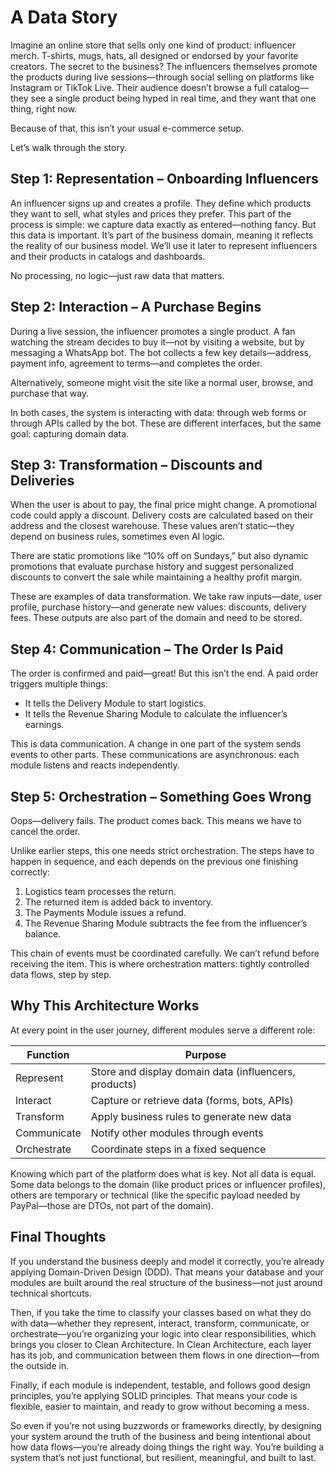 # A Data Story

Imagine an online store that sells only one kind of product: influencer merch. T-shirts, mugs, hats, all designed or endorsed by your favorite creators. The secret to the business? The influencers themselves promote the products during live sessions—through social selling on platforms like Instagram or TikTok Live. Their audience doesn’t browse a full catalog—they see a single product being hyped in real time, and they want that one thing, right now.

Because of that, this isn’t your usual e-commerce setup.

Let’s walk through the story.

## Step 1: Representation – Onboarding Influencers
An influencer signs up and creates a profile. They define which products they want to sell, what styles and prices they prefer. This part of the process is simple: we capture data exactly as entered—nothing fancy. But this data is important. It’s part of the business domain, meaning it reflects the reality of our business model. We’ll use it later to represent influencers and their products in catalogs and dashboards.

No processing, no logic—just raw data that matters.

## Step 2: Interaction – A Purchase Begins
During a live session, the influencer promotes a single product. A fan watching the stream decides to buy it—not by visiting a website, but by messaging a WhatsApp bot. The bot collects a few key details—address, payment info, agreement to terms—and completes the order.

Alternatively, someone might visit the site like a normal user, browse, and purchase that way.

In both cases, the system is interacting with data: through web forms or through APIs called by the bot. These are different interfaces, but the same goal: capturing domain data.

## Step 3: Transformation – Discounts and Deliveries
When the user is about to pay, the final price might change. A promotional code could apply a discount. Delivery costs are calculated based on their address and the closest warehouse. These values aren’t static—they depend on business rules, sometimes even AI logic.

There are static promotions like “10% off on Sundays,” but also dynamic promotions that evaluate purchase history and suggest personalized discounts to convert the sale while maintaining a healthy profit margin.

These are examples of data transformation. We take raw inputs—date, user profile, purchase history—and generate new values: discounts, delivery fees. These outputs are also part of the domain and need to be stored.

## Step 4: Communication – The Order Is Paid
The order is confirmed and paid—great! But this isn’t the end. A paid order triggers multiple things:

- It tells the Delivery Module to start logistics.
- It tells the Revenue Sharing Module to calculate the influencer’s earnings.

This is data communication. A change in one part of the system sends events to other parts. These communications are asynchronous: each module listens and reacts independently.

## Step 5: Orchestration – Something Goes Wrong
Oops—delivery fails. The product comes back. This means we have to cancel the order.

Unlike earlier steps, this one needs strict orchestration. The steps have to happen in sequence, and each depends on the previous one finishing correctly:

1. Logistics team processes the return.
2. The returned item is added back to inventory.
3. The Payments Module issues a refund.
4. The Revenue Sharing Module subtracts the fee from the influencer’s balance.

This chain of events must be coordinated carefully. We can’t refund before receiving the item. This is where orchestration matters: tightly controlled data flows, step by step.

## Why This Architecture Works
At every point in the user journey, different modules serve a different role:

| Function     | Purpose                                                   |
|--------------|-----------------------------------------------------------|
| Represent    | Store and display domain data (influencers, products)     |
| Interact     | Capture or retrieve data (forms, bots, APIs)              |
| Transform    | Apply business rules to generate new data                 |
| Communicate  | Notify other modules through events                       |
| Orchestrate  | Coordinate steps in a fixed sequence                      |

Knowing which part of the platform does what is key. Not all data is equal. Some data belongs to the domain (like product prices or influencer profiles), others are temporary or technical (like the specific payload needed by PayPal—those are DTOs, not part of the domain).

## Final Thoughts
If you understand the business deeply and model it correctly, you’re already applying Domain-Driven Design (DDD). That means your database and your modules are built around the real structure of the business—not just around technical shortcuts.

Then, if you take the time to classify your classes based on what they do with data—whether they represent, interact, transform, communicate, or orchestrate—you’re organizing your logic into clear responsibilities, which brings you closer to Clean Architecture. In Clean Architecture, each layer has its job, and communication between them flows in one direction—from the outside in.

Finally, if each module is independent, testable, and follows good design principles, you’re applying SOLID principles. That means your code is flexible, easier to maintain, and ready to grow without becoming a mess.

So even if you’re not using buzzwords or frameworks directly, by designing your system around the truth of the business and being intentional about how data flows—you’re already doing things the right way. You’re building a system that’s not just functional, but resilient, meaningful, and built to last.
